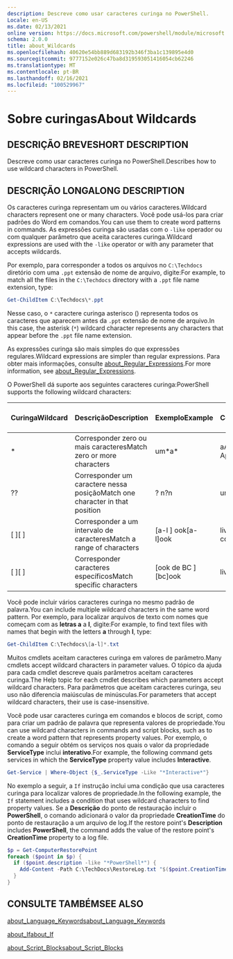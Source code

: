 ```yaml
---
description: Descreve como usar caracteres curinga no PowerShell.
Locale: en-US
ms.date: 02/13/2021
online version: https://docs.microsoft.com/powershell/module/microsoft.powershell.core/about/about_wildcards?view=powershell-7.2&WT.mc_id=ps-gethelp
schema: 2.0.0
title: about_Wildcards
ms.openlocfilehash: 40620e54bb889d683192b346f3ba1c139895e4d0
ms.sourcegitcommit: 9777152e026c47ba8d319593051416054cb62246
ms.translationtype: MT
ms.contentlocale: pt-BR
ms.lasthandoff: 02/16/2021
ms.locfileid: "100529967"
---
```

# <a name="about-wildcards"></a><span data-ttu-id="f4500-103">Sobre curingas</span><span class="sxs-lookup"><span data-stu-id="f4500-103">About Wildcards</span></span>

## <a name="short-description"></a><span data-ttu-id="f4500-104">DESCRIÇÃO BREVE</span><span class="sxs-lookup"><span data-stu-id="f4500-104">SHORT DESCRIPTION</span></span>

<span data-ttu-id="f4500-105">Descreve como usar caracteres curinga no PowerShell.</span><span class="sxs-lookup"><span data-stu-id="f4500-105">Describes how to use wildcard characters in PowerShell.</span></span>

## <a name="long-description"></a><span data-ttu-id="f4500-106">DESCRIÇÃO LONGA</span><span class="sxs-lookup"><span data-stu-id="f4500-106">LONG DESCRIPTION</span></span>

<span data-ttu-id="f4500-107">Os caracteres curinga representam um ou vários caracteres.</span><span class="sxs-lookup"><span data-stu-id="f4500-107">Wildcard characters represent one or many characters.</span></span> <span data-ttu-id="f4500-108">Você pode usá-los para criar padrões do Word em comandos.</span><span class="sxs-lookup"><span data-stu-id="f4500-108">You can use them to create word patterns in commands.</span></span> <span data-ttu-id="f4500-109">As expressões curinga são usadas com o `-like` operador ou com qualquer parâmetro que aceita caracteres curinga.</span><span class="sxs-lookup"><span data-stu-id="f4500-109">Wildcard expressions are used with the `-like` operator or with any parameter that accepts wildcards.</span></span>

<span data-ttu-id="f4500-110">Por exemplo, para corresponder a todos os arquivos no `C:\Techdocs` diretório com uma `.ppt` extensão de nome de arquivo, digite:</span><span class="sxs-lookup"><span data-stu-id="f4500-110">For example, to match all the files in the `C:\Techdocs` directory with a `.ppt` file name extension, type:</span></span>

```powershell
Get-ChildItem C:\Techdocs\*.ppt
```

<span data-ttu-id="f4500-111">Nesse caso, o `*` caractere curinga asterisco () representa todos os caracteres que aparecem antes da `.ppt` extensão de nome de arquivo.</span><span class="sxs-lookup"><span data-stu-id="f4500-111">In this case, the asterisk (`*`) wildcard character represents any characters that appear before the `.ppt` file name extension.</span></span>

<span data-ttu-id="f4500-112">As expressões curinga são mais simples do que expressões regulares.</span><span class="sxs-lookup"><span data-stu-id="f4500-112">Wildcard expressions are simpler than regular expressions.</span></span> <span data-ttu-id="f4500-113">Para obter mais informações, consulte [about_Regular_Expressions](./about_Regular_Expressions.md).</span><span class="sxs-lookup"><span data-stu-id="f4500-113">For more information, see [about_Regular_Expressions](./about_Regular_Expressions.md).</span></span>

<span data-ttu-id="f4500-114">O PowerShell dá suporte aos seguintes caracteres curinga:</span><span class="sxs-lookup"><span data-stu-id="f4500-114">PowerShell supports the following wildcard characters:</span></span>

|<span data-ttu-id="f4500-115">Curinga</span><span class="sxs-lookup"><span data-stu-id="f4500-115">Wildcard</span></span>|<span data-ttu-id="f4500-116">Descrição</span><span class="sxs-lookup"><span data-stu-id="f4500-116">Description</span></span>               |<span data-ttu-id="f4500-117">Exemplo</span><span class="sxs-lookup"><span data-stu-id="f4500-117">Example</span></span> |<span data-ttu-id="f4500-118">Correspondência</span><span class="sxs-lookup"><span data-stu-id="f4500-118">Match</span></span>        |<span data-ttu-id="f4500-119">Sem correspondência</span><span class="sxs-lookup"><span data-stu-id="f4500-119">No Match</span></span>|
|--------|--------------------------|--------|-------------|--------|
|\*      |<span data-ttu-id="f4500-120">Corresponder zero ou mais caracteres</span><span class="sxs-lookup"><span data-stu-id="f4500-120">Match zero or more characters</span></span> | <span data-ttu-id="f4500-121">um\*</span><span class="sxs-lookup"><span data-stu-id="f4500-121">a\*</span></span>  | <span data-ttu-id="f4500-122">aA, AG, Apple</span><span class="sxs-lookup"><span data-stu-id="f4500-122">aA, ag, Apple</span></span> | <span data-ttu-id="f4500-123">banana</span><span class="sxs-lookup"><span data-stu-id="f4500-123">banana</span></span> |
|<span data-ttu-id="f4500-124">?</span><span class="sxs-lookup"><span data-stu-id="f4500-124">?</span></span>       |<span data-ttu-id="f4500-125">Corresponder um caractere nessa posição</span><span class="sxs-lookup"><span data-stu-id="f4500-125">Match one character in that position</span></span> | <span data-ttu-id="f4500-126">? n</span><span class="sxs-lookup"><span data-stu-id="f4500-126">?n</span></span> | <span data-ttu-id="f4500-127">um, em, em</span><span class="sxs-lookup"><span data-stu-id="f4500-127">an, in, on</span></span> | <span data-ttu-id="f4500-128">executa</span><span class="sxs-lookup"><span data-stu-id="f4500-128">ran</span></span> |
|<span data-ttu-id="f4500-129">\[ \]</span><span class="sxs-lookup"><span data-stu-id="f4500-129">\[ \]</span></span>   |<span data-ttu-id="f4500-130">Corresponder a um intervalo de caracteres</span><span class="sxs-lookup"><span data-stu-id="f4500-130">Match a range of characters</span></span> | <span data-ttu-id="f4500-131">\[a-l \] ook</span><span class="sxs-lookup"><span data-stu-id="f4500-131">\[a-l\]ook</span></span> | <span data-ttu-id="f4500-132">livro, Cook, look</span><span class="sxs-lookup"><span data-stu-id="f4500-132">book, cook, look</span></span> | <span data-ttu-id="f4500-133">eram</span><span class="sxs-lookup"><span data-stu-id="f4500-133">took</span></span> |
|<span data-ttu-id="f4500-134">\[ \]</span><span class="sxs-lookup"><span data-stu-id="f4500-134">\[ \]</span></span>   |<span data-ttu-id="f4500-135">Corresponder caracteres específicos</span><span class="sxs-lookup"><span data-stu-id="f4500-135">Match specific characters</span></span> | <span data-ttu-id="f4500-136">\[ook de BC \]</span><span class="sxs-lookup"><span data-stu-id="f4500-136">\[bc\]ook</span></span> | <span data-ttu-id="f4500-137">livro, Cook</span><span class="sxs-lookup"><span data-stu-id="f4500-137">book, cook</span></span> | <span data-ttu-id="f4500-138">fixação</span><span class="sxs-lookup"><span data-stu-id="f4500-138">hook</span></span> |

<span data-ttu-id="f4500-139">Você pode incluir vários caracteres curinga no mesmo padrão de palavra.</span><span class="sxs-lookup"><span data-stu-id="f4500-139">You can include multiple wildcard characters in the same word pattern.</span></span> <span data-ttu-id="f4500-140">Por exemplo, para localizar arquivos de texto com nomes que começam com as **letras a** a **l**, digite:</span><span class="sxs-lookup"><span data-stu-id="f4500-140">For example, to find text files with names that begin with the letters **a** through **l**, type:</span></span>

```powershell
Get-ChildItem C:\Techdocs\[a-l]*.txt
```

<span data-ttu-id="f4500-141">Muitos cmdlets aceitam caracteres curinga em valores de parâmetro.</span><span class="sxs-lookup"><span data-stu-id="f4500-141">Many cmdlets accept wildcard characters in parameter values.</span></span> <span data-ttu-id="f4500-142">O tópico da ajuda para cada cmdlet descreve quais parâmetros aceitam caracteres curinga.</span><span class="sxs-lookup"><span data-stu-id="f4500-142">The Help topic for each cmdlet describes which parameters accept wildcard characters.</span></span> <span data-ttu-id="f4500-143">Para parâmetros que aceitam caracteres curinga, seu uso não diferencia maiúsculas de minúsculas.</span><span class="sxs-lookup"><span data-stu-id="f4500-143">For parameters that accept wildcard characters, their use is case-insensitive.</span></span>

<span data-ttu-id="f4500-144">Você pode usar caracteres curinga em comandos e blocos de script, como para criar um padrão de palavra que representa valores de propriedade.</span><span class="sxs-lookup"><span data-stu-id="f4500-144">You can use wildcard characters in commands and script blocks, such as to create a word pattern that represents property values.</span></span> <span data-ttu-id="f4500-145">Por exemplo, o comando a seguir obtém os serviços nos quais o valor da propriedade **ServiceType** inclui **interativo**.</span><span class="sxs-lookup"><span data-stu-id="f4500-145">For example, the following command gets services in which the **ServiceType** property value includes **Interactive**.</span></span>

```powershell
Get-Service | Where-Object {$_.ServiceType -Like "*Interactive*"}
```

<span data-ttu-id="f4500-146">No exemplo a seguir, a `If` instrução inclui uma condição que usa caracteres curinga para localizar valores de propriedade.</span><span class="sxs-lookup"><span data-stu-id="f4500-146">In the following example, the `If` statement includes a condition that uses wildcard characters to find property values.</span></span> <span data-ttu-id="f4500-147">Se a **Descrição** do ponto de restauração incluir o **PowerShell**, o comando adicionará o valor da propriedade **CreationTime** do ponto de restauração a um arquivo de log.</span><span class="sxs-lookup"><span data-stu-id="f4500-147">If the restore point's **Description** includes **PowerShell**, the command adds the value of the restore point's **CreationTime** property to a log file.</span></span>

```powershell
$p = Get-ComputerRestorePoint
foreach ($point in $p) {
  if ($point.description -like "*PowerShell*") {
    Add-Content -Path C:\TechDocs\RestoreLog.txt "$($point.CreationTime)"
  }
}
```

## <a name="see-also"></a><span data-ttu-id="f4500-148">CONSULTE TAMBÉM</span><span class="sxs-lookup"><span data-stu-id="f4500-148">SEE ALSO</span></span>

[<span data-ttu-id="f4500-149">about_Language_Keywords</span><span class="sxs-lookup"><span data-stu-id="f4500-149">about_Language_Keywords</span></span>](about_Language_Keywords.md)

[<span data-ttu-id="f4500-150">about_If</span><span class="sxs-lookup"><span data-stu-id="f4500-150">about_If</span></span>](about_If.md)

[<span data-ttu-id="f4500-151">about_Script_Blocks</span><span class="sxs-lookup"><span data-stu-id="f4500-151">about_Script_Blocks</span></span>](about_Script_Blocks.md)

